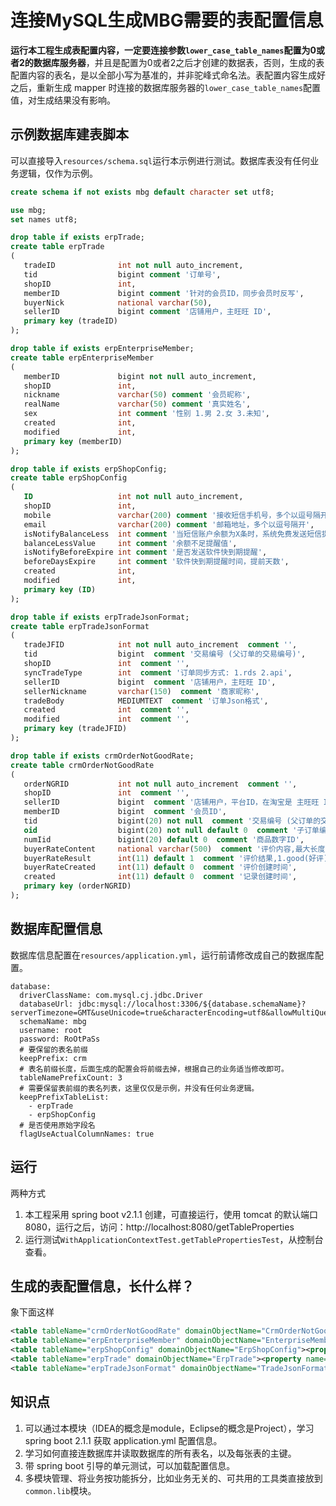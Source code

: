 # 连接MySQL生成MBG需要的表配置信息
**运行本工程生成表配置内容，一定要连接参数`lower_case_table_names`配置为0或者2的数据库服务器**，并且是配置为0或者2之后才创建的数据表，否则，生成的表配置内容的表名，是以全部小写为基准的，并非驼峰式命名法。表配置内容生成好之后，重新生成 mapper 时连接的数据库服务器的`lower_case_table_names`配置值，对生成结果没有影响。

## 示例数据库建表脚本
可以直接导入`resources/schema.sql`运行本示例进行测试。数据库表没有任何业务逻辑，仅作为示例。
```sql
create schema if not exists mbg default character set utf8;

use mbg;
set names utf8;

drop table if exists erpTrade;
create table erpTrade
(
   tradeID              int not null auto_increment,
   tid                  bigint comment '订单号',
   shopID               int,
   memberID             bigint comment '针对的会员ID，同步会员时反写',
   buyerNick            national varchar(50),
   sellerID             bigint comment '店铺用户，主旺旺 ID',
   primary key (tradeID)
);

drop table if exists erpEnterpriseMember;
create table erpEnterpriseMember
(
   memberID             bigint not null auto_increment,
   shopID               int,
   nickname             varchar(50) comment '会员昵称',
   realName             varchar(50) comment '真实姓名',
   sex                  int comment '性别 1.男 2.女 3.未知',
   created              int,
   modified             int,
   primary key (memberID)
);

drop table if exists erpShopConfig;
create table erpShopConfig
(
   ID                   int not null auto_increment,
   shopID               int,
   mobile               varchar(200) comment '接收短信手机号，多个以逗号隔开',
   email                varchar(200) comment '邮箱地址，多个以逗号隔开',
   isNotifyBalanceLess  int comment '当短信账户余额为X条时，系统免费发送短信提醒您及时充值。',
   balanceLessValue     int comment '余额不足提醒值',
   isNotifyBeforeExpire int comment '是否发送软件快到期提醒',
   beforeDaysExpire     int comment '软件快到期提醒时间，提前天数',
   created              int,
   modified             int,
   primary key (ID)
);

drop table if exists erpTradeJsonFormat;
create table erpTradeJsonFormat
(
   tradeJFID            int not null auto_increment  comment '',
   tid                  bigint  comment '交易编号 (父订单的交易编号)',
   shopID               int  comment '',
   syncTradeType        int  comment '订单同步方式: 1.rds 2.api',
   sellerID             bigint  comment '店铺用户，主旺旺 ID',
   sellerNickname       varchar(150)  comment '商家昵称',
   tradeBody            MEDIUMTEXT  comment '订单Json格式',
   created              int  comment '',
   modified             int  comment '',
   primary key (tradeJFID)
);

drop table if exists crmOrderNotGoodRate;
create table crmOrderNotGoodRate
(
   orderNGRID           int not null auto_increment  comment '',
   shopID               int  comment '',
   sellerID             bigint  comment '店铺用户，平台ID，在淘宝是 主旺旺 ID',
   memberID             bigint  comment '会员ID',
   tid                  bigint(20) not null  comment '交易编号 (父订单的交易编号)',
   oid                  bigint(20) not null default 0  comment '子订单编号',
   numIid               bigint(20) default 0  comment '商品数字ID',
   buyerRateContent     national varchar(500)  comment '评价内容,最大长度:500个汉字',
   buyerRateResult      int(11) default 1  comment '评价结果,1.good(好评), 2.neutral(中评), 3.bad(差评)',
   buyerRateCreated     int(11) default 0  comment '评价创建时间',
   created              int(11) default 0  comment '记录创建时间',
   primary key (orderNGRID)
);
```

## 数据库配置信息
数据库信息配置在`resources/application.yml`，运行前请修改成自己的数据库配置。
```
database:
  driverClassName: com.mysql.cj.jdbc.Driver
  databaseUrl: jdbc:mysql://localhost:3306/${database.schemaName}?serverTimezone=GMT&useUnicode=true&characterEncoding=utf8&allowMultiQueries=true&autoReconnect=true&failOverReadOnly=false&socketTimeout=20000
  schemaName: mbg
  username: root
  password: RoOtPaSs
  # 要保留的表名前缀
  keepPrefix: crm
  # 表名前缀长度，后面生成的配置会将前缀去掉，根据自己的业务适当修改即可。
  tableNamePrefixCount: 3
  # 需要保留表前缀的表名列表，这里仅仅是示例，并没有任何业务逻辑。
  keepPrefixTableList:
    - erpTrade
    - erpShopConfig
  # 是否使用原始字段名
  flagUseActualColumnNames: true
```

## 运行
两种方式
1. 本工程采用 spring boot v2.1.1 创建，可直接运行，使用 tomcat 的默认端口8080，运行之后，访问：http://localhost:8080/getTableProperties
1. 运行测试`WithApplicationContextTest.getTablePropertiesTest`，从控制台查看。

## 生成的表配置信息，长什么样？
象下面这样
```xml
<table tableName="crmOrderNotGoodRate" domainObjectName="CrmOrderNotGoodRate"><property name="useActualColumnNames" value="true"/><generatedKey identity="true" type="post" column="orderNGRID" sqlStatement="Mysql"/></table>
<table tableName="erpEnterpriseMember" domainObjectName="EnterpriseMember"><property name="useActualColumnNames" value="true"/><generatedKey identity="true" type="post" column="memberID" sqlStatement="Mysql"/></table>
<table tableName="erpShopConfig" domainObjectName="ErpShopConfig"><property name="useActualColumnNames" value="true"/><generatedKey identity="true" type="post" column="ID" sqlStatement="Mysql"/></table>
<table tableName="erpTrade" domainObjectName="ErpTrade"><property name="useActualColumnNames" value="true"/><generatedKey identity="true" type="post" column="tradeID" sqlStatement="Mysql"/></table>
<table tableName="erpTradeJsonFormat" domainObjectName="TradeJsonFormat"><property name="useActualColumnNames" value="true"/><generatedKey identity="true" type="post" column="tradeJFID" sqlStatement="Mysql"/></table>
```

## 知识点
1. 可以通过本模块（IDEA的概念是module，Eclipse的概念是Project），学习 spring boot 2.1.1 获取 application.yml 配置信息。
1. 学习如何直接连数据库并读取数据库的所有表名，以及每张表的主键。
1. 带 spring boot 引导的单元测试，可以加载配置信息。
1. 多模块管理、将业务按功能拆分，比如业务无关的、可共用的工具类直接放到`common.lib`模块。